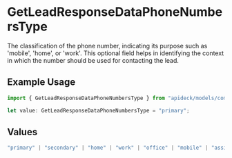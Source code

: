 # GetLeadResponseDataPhoneNumbersType

The classification of the phone number, indicating its purpose such as 'mobile', 'home', or 'work'. This optional field helps in identifying the context in which the number should be used for contacting the lead.

## Example Usage

```typescript
import { GetLeadResponseDataPhoneNumbersType } from "apideck/models/components";

let value: GetLeadResponseDataPhoneNumbersType = "primary";
```

## Values

```typescript
"primary" | "secondary" | "home" | "work" | "office" | "mobile" | "assistant" | "fax" | "direct-dial-in" | "personal" | "other"
```